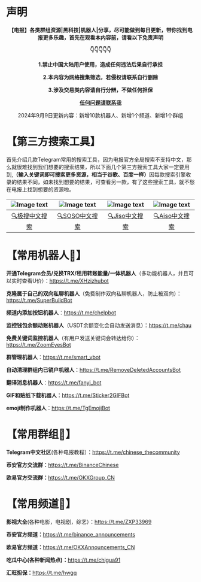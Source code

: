 # 声明
<p align="center"><b>【电报】各类群组资源|黑科技|机器人|分享，尽可能做到每日更新，带你找到电报更多乐趣，首先在观看本内容前，请看以下免责声明</b></p>

<p align="center"><b>👇👇👇👇👇</b></p>

<p align="center"><b>1.禁止中国大陆用户使用，造成任何违法后果自行承担</b></p>

<p align="center"><b>2.本内容为网络搜集筛选，若侵权请联系自行删除</b></p>

<p align="center"><b>3.涉及交易类内容请自行分辨，不做任何担保</b></p>

<p align="center"><b><a href="https://t.me/XHchtBot">任何问题请联系我</a></b></p>

<p align="center">2024年9月9日更新内容：新增10款机器人、新增1个频道、新增1个群组</p>

# 【第三方搜索工具】

首先介绍几款Telegram常用的搜索工具，因为电报官方全局搜索不支持中文，那么就很难找到我们想要的搜索结果，所以下面几个第三方搜索工具大家一定要用到,<b>（输入关键词即可搜索更多资源，相当于谷歌、百度一样）</b>因每款搜索引擎收录的结果不同，如未找到想要的结果，可查看另一款，有了这些搜索工具，就不愁在电报上找到想要的资源啦。

| ![Image text](https://github.com/XHooki/Telegram-/blob/44102e92f1091da7444b6c4252f15f9ad509d0ef/%E6%96%87%E4%BB%B6/%E6%9E%81%E6%90%9Cpicture.jpg) | ![Image text](https://github.com/XHooki/Telegram-/blob/main/%E6%96%87%E4%BB%B6/SOSO%E5%9B%BE%E7%89%87.png) | ![Image text](https://github.com/XHooki/Telegram-/blob/main/%E6%96%87%E4%BB%B6/Jiso.jpg) | ![Image text](https://github.com/XHooki/Telegram-/blob/main/%E6%96%87%E4%BB%B6/aiso.jpg) |
| :---: | :---:| :---: | :---: |
| <a href="https://t.me/TGzhst">🔍极搜中文搜索</a> | <a href="https://t.me/SOSOwuyan">🔍SOSO中文搜索</a> | <a href="https://t.me/jisowuyan">🔍Jiso中文搜索</a> | <a href="https://t.me/jisowuyan">🔍Aiso中文搜索</a>

# 【常用机器人🤖】

<b>开通Telegram会员/兑换TRX/租用转账能量/一体机器人</b>（多功能机器人，并且可以实时查看U价）：https://t.me/XHzizhubot

<b>克隆属于自己的双向私聊机器人</b>（免费制作双向私聊机器人，防止被双向）：https://t.me/SuperBuildBot

<b>频道内添加按钮机器人</b>：https://t.me/chelpbot

<b>监控钱包余额动账机器人</b>（USDT余额变化会自动发送消息）：https://t.me/chau

<b>免费关键词监控机器人</b>（有用户发送关键词会转达给你）：https://t.me/ZoomEyesBot

<b>群管理机器人</b>：https://t.me/smart_vbot

<b>自动清理群组内已销户机器人</b>：https://t.me/RemoveDeletedAccountsBot

<b>翻译消息机器人</b>：https://t.me/fanyi_bot

<b>GIF和贴纸下载机器人</b>：https://t.me/Sticker2GIFBot

<b>emoji制作机器人</b>：https://t.me/TgEmojiBot

# 【常用群组👥】

<b>Telegram中文社区</b>(各种电报教程）：https://t.me/chinese_thecommunity

<b>币安官方交流群：</b>https://t.me/BinanceChinese

<b>欧易官方交流群：</b>https://t.me/OKXGroup_CN

# 【常用频道📢】

<b>影视大全</b>(各种电影，电视剧，综艺）：https://t.me/ZXP33969

<b>币安官方频道：</b>https://t.me/binance_announcements

<b>欧易官方频道：</b>https://t.me/OKXAnnouncements_CN

<b>吃瓜中心(各种新闻热点)：</b>https://t.me/chigua91

<b>汇旺担保：</b>https://t.me/hwgq
